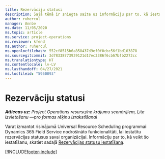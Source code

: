 ```yaml
---
title: Rezervāciju statusi
description: Šajā tēmā ir sniegta saite uz informāciju par to, kā iestatīt rezervācijas statusus risinājumā Project Operations.
author: ruhercul
manager: Annbe
ms.date: 11/05/2020
ms.topic: article
ms.service: project-operations
ms.reviewer: kfend
ms.author: ruhercul
ms.openlocfilehash: 552cf8515b6a858437d9ef0f0cbc56f1bd103878
ms.sourcegitcommit: 3d78338773929121d17ec3386f6cb67bfb2272cc
ms.translationtype: HT
ms.contentlocale: lv-LV
ms.lasthandoff: 04/27/2021
ms.locfileid: "5950093"
---
```

# <a name="booking-statuses"></a>Rezervāciju statusi

_**Attiecas uz:** Project Operations resursu/ne krājumu scenārijiem, Lite izvietošanu —pro formas rēķinu izrakstīšanai_

Varat izmantot risinājumā Universal Resource Scheduling programmai Dynamics 365 Field Service nodrošināto funkcionalitāti, lai iestatītu rezervācijas statusus savai organizācijai. Informāciju par to, kā veikt šo iestatīšanu, skatiet sadaļā [Rezervācijas statusu iestatīšana](/dynamics365/field-service/set-up-booking-statuses).


[!INCLUDE[footer-include](../includes/footer-banner.md)]